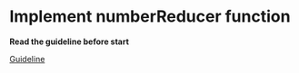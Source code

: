 # Implement numberReducer function

**Read the guideline before start**

[Guideline](https://github.com/mate-academy/js_task-guideline/blob/master/README.md)
